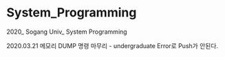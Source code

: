 # System_Programming
2020_ Sogang Univ_ System Programming

2020.03.21 메모리 DUMP 명령 마무리 - undergraduate Error로 Push가 안된다.
